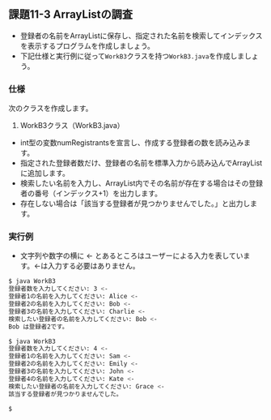 ## 課題11-3 ArrayListの調査

- 登録者の名前をArrayListに保存し、指定された名前を検索してインデックスを表示するプログラムを作成しましょう。
- 下記仕様と実行例に従って`WorkB3`クラスを持つ`WorkB3.java`を作成しましょう。

### 仕様

次のクラスを作成します。

1. WorkB3クラス（WorkB3.java）

- int型の変数numRegistrantsを宣言し、作成する登録者の数を読み込みます。
- 指定された登録者数だけ、登録者の名前を標準入力から読み込んでArrayListに追加します。
- 検索したい名前を入力し、ArrayList内でその名前が存在する場合はその登録者の番号（インデックス+1）を出力します。
- 存在しない場合は「該当する登録者が見つかりませんでした。」と出力します。

### 実行例

- 文字列や数字の横に <- とあるところはユーザーによる入力を表しています。<-は入力する必要はありません。

```sh
$ java WorkB3
登録者数を入力してください: 3 <-
登録者1の名前を入力してください: Alice <-
登録者2の名前を入力してください: Bob <-
登録者3の名前を入力してください: Charlie <-
検索したい登録者の名前を入力してください: Bob <-
Bob は登録者2です。

$ java WorkB3
登録者数を入力してください: 4 <-
登録者1の名前を入力してください: Sam <-
登録者2の名前を入力してください: Emily <-
登録者3の名前を入力してください: John <-
登録者4の名前を入力してください: Kate <-
検索したい登録者の名前を入力してください: Grace <-
該当する登録者が見つかりませんでした。

$
```